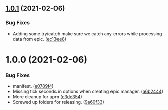 ## [1.0.1](https://github.com/MirrorNG/EpicOnlineTransport/compare/v1.0.0...v1.0.1) (2021-02-06)


### Bug Fixes

* Adding some try/catch make sure we catch any errors while processing data from epic. ([ec13ee8](https://github.com/MirrorNG/EpicOnlineTransport/commit/ec13ee8d5666c67cccc108fbc4632ba4f607fddd))

# 1.0.0 (2021-02-06)


### Bug Fixes

* manifest. ([e0789f4](https://github.com/MirrorNG/EpicOnlineTransport/commit/e0789f4c7a84fdfee3040f29a4e6ee082b0b3982))
* Missing tick seconds in options when creating epic manager. ([a6b2444](https://github.com/MirrorNG/EpicOnlineTransport/commit/a6b2444246d3ab78515db6d30d45e09bfded9d92))
* More cleanup for upm ([c3de354](https://github.com/MirrorNG/EpicOnlineTransport/commit/c3de354a67c4870bb41e8b4939702ce047dc4b0e))
* Screwed up folders for releasing. ([9a60f33](https://github.com/MirrorNG/EpicOnlineTransport/commit/9a60f33ecbc63fd2aa2ab1db1c63d29bbd9c4dba))
